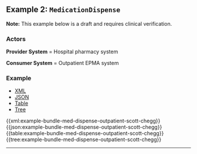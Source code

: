 <h2><a name="example2"></a>Example 2: <code>MedicationDispense</code></h2>


<div class="nhsd-a-box nhsd-a-box--bg-light-blue nhsd-!t-margin-bottom-6 nhsd-t-body"><strong>Note:</strong> This example below is a draft and requires clinical verification.</div>

### Actors

**Provider System** = Hospital pharmacy system

**Consumer System** = Outpatient EPMA system

### Example

<!--// start of code snippet -->
<div>
    <ul class="nav nav-tabs" role="tablist">
      <li role="presentation" class="active">
        <a href="#xml-14" aria-controls="xml" role="tab" data-toggle="tab">XML</a>
      </li>
      <li role="presentation">
        <a href="#json-14" aria-controls="json" role="tab" data-toggle="tab">JSON</a>
      </li>
        <li role="presentation">
        <a href="#table-14" aria-controls="table" role="tab" data-toggle="tab">Table</a>
      </li>
      <li role="presentation">
        <a href="#tree-14" aria-controls="tree" role="tab" data-toggle="tab">Tree</a>
      </li>
  </ul>

  <!-- Tab panes -->
  <div class="tab-content snippet">
    <div role="tabpanel" class="tab-pane active" id="xml-14">
      {{xml:example-bundle-med-dispense-outpatient-scott-chegg}}
    </div>
    <div role="tabpanel" class="tab-pane" id="json-14">
      {{json:example-bundle-med-dispense-outpatient-scott-chegg}}
    </div>
    <div role="tabpanel" class="tab-pane" id="table-14">
      {{table:example-bundle-med-dispense-outpatient-scott-chegg}}
    </div>
    <div role="tabpanel" class="tab-pane" id="tree-14">
      {{tree:example-bundle-med-dispense-outpatient-scott-chegg}}
    </div>
  </div>
</div>
<!--// end of code snippet -->

---